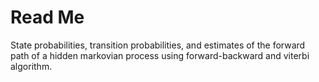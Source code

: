 # Read Me
State probabilities, transition probabilities, and estimates of the forward path of a hidden markovian process using forward-backward and viterbi algorithm.
